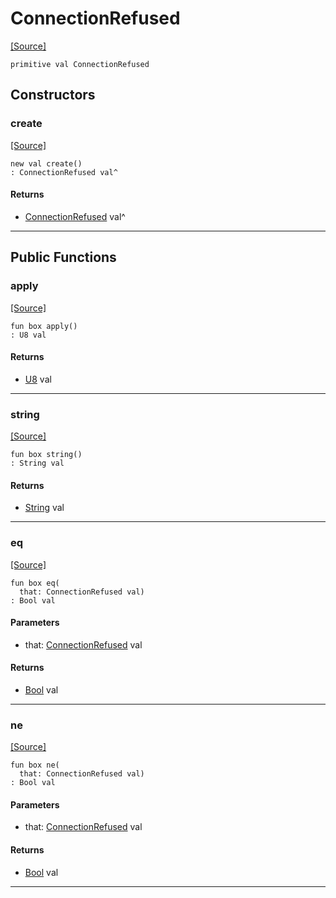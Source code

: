 # ConnectionRefused
<span class="source-link">[[Source]](src/mqtt-primitives/errorCodes.md#L-0-32)</span>
```pony
primitive val ConnectionRefused
```

## Constructors

### create
<span class="source-link">[[Source]](src/mqtt-primitives/errorCodes.md#L-0-32)</span>


```pony
new val create()
: ConnectionRefused val^
```

#### Returns

* [ConnectionRefused](mqtt-primitives-ConnectionRefused.md) val^

---

## Public Functions

### apply
<span class="source-link">[[Source]](src/mqtt-primitives/errorCodes.md#L-0-32)</span>


```pony
fun box apply()
: U8 val
```

#### Returns

* [U8](builtin-U8.md) val

---

### string
<span class="source-link">[[Source]](src/mqtt-primitives/errorCodes.md#L-0-32)</span>


```pony
fun box string()
: String val
```

#### Returns

* [String](builtin-String.md) val

---

### eq
<span class="source-link">[[Source]](src/mqtt-primitives/errorCodes.md#L-0-32)</span>


```pony
fun box eq(
  that: ConnectionRefused val)
: Bool val
```
#### Parameters

*   that: [ConnectionRefused](mqtt-primitives-ConnectionRefused.md) val

#### Returns

* [Bool](builtin-Bool.md) val

---

### ne
<span class="source-link">[[Source]](src/mqtt-primitives/errorCodes.md#L-0-32)</span>


```pony
fun box ne(
  that: ConnectionRefused val)
: Bool val
```
#### Parameters

*   that: [ConnectionRefused](mqtt-primitives-ConnectionRefused.md) val

#### Returns

* [Bool](builtin-Bool.md) val

---

